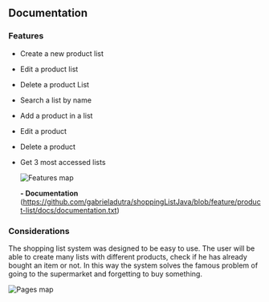 ## Documentation
### Features
 - Create a new product list
 - Edit a product list
 - Delete a product List
 - Search a list by name
 - Add a product in a list
 - Edit a product
 - Delete a product
 - Get 3 most accessed lists
 
   ![Features map](https://raw.githubusercontent.com/gabrieladutra/shoppingListJava/feature/product-list/docs/featuresMap.png)
   
   **- Documentation**
   (https://github.com/gabrieladutra/shoppingListJava/blob/feature/product-list/docs/documentation.txt)
 
 
 ### Considerations
 
 The shopping list system was designed to be easy to use. 
 The user will be able to create many lists with different products, 
 check if he has already bought an item or not. In this way the system solves the
 famous problem of going to the supermarket and forgetting to buy something.
 
 ![Pages map](https://raw.githubusercontent.com/gabrieladutra/shoppingListJava/feature/product-list/docs/pagesMap.png)